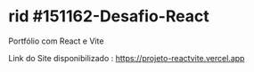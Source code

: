 # rid #151162-Desafio-React
 Portfólio com React e Vite

 Link do Site disponibilizado : https://projeto-reactvite.vercel.app
